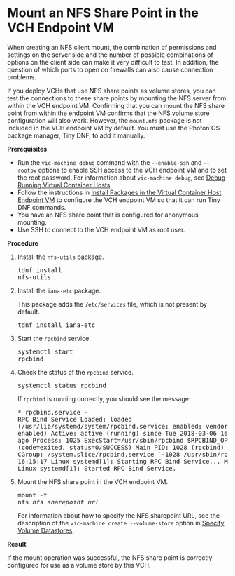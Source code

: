 # Mount an NFS Share Point in the VCH Endpoint VM #

When creating an NFS client mount, the combination of permissions and settings on the server side and the number of possible combinations of options on the client side can make it very difficult to test. In addition, the question of which ports to open on firewalls can also cause connection problems.

If you deploy VCHs that use NFS share points as volume stores, you can test  the connections to these share points by mounting the NFS server from within the VCH endpoint VM. Confirming that you can mount the NFS share point from within the endpoint VM confirms that the NFS volume store configuration will also work. However, the `mount.nfs` package is not included in the VCH endpoint VM by default. You must use the Photon OS package manager, Tiny DNF, to add it manually.

**Prerequisites**

- Run the `vic-machine debug` command with the `--enable-ssh` and `--rootpw` options to enable SSH access to the VCH endpoint VM and to set the root password. For information about `vic-machine debug`, see [Debug Running Virtual Container Hosts](debug_vch.md).
- Follow the instructions in [Install Packages in the Virtual Container Host Endpoint VM](vch_install_packages.md) to configure the VCH endpoint VM so that it can run Tiny DNF commands.
- You have an NFS share point that is configured for anonymous mounting. 
- Use SSH to connect to the VCH endpoint VM as root user.

**Procedure**

1. Install the `nfs-utils` package.<pre>tdnf install nfs-utils</pre>
2. Install the `iana-etc` package.

    This package adds the  `/etc/services` file, which is not present by default.<pre>tdnf install iana-etc</pre>
3. Start the `rpcbind` service.<pre>systemctl start rpcbind</pre>
4. Check the status of the `rpcbind` service.<pre>systemctl status rpcbind</pre>If `rpcbind` is running correctly, you should see the message:<pre>* rpcbind.service - RPC Bind Service
   Loaded: loaded (/usr/lib/systemd/system/rpcbind.service; enabled; vendor preset: enabled)
   Active: active (running) since Tue 2018-03-06 16:15:17 UTC; 10s ago
  Process: 1025 ExecStart=/usr/sbin/rpcbind $RPCBIND_OPTIONS -w (code=exited, status=0/SUCCESS)
 Main PID: 1028 (rpcbind)
    Tasks: 1
   CGroup: /system.slice/rpcbind.service
           `-1028 /usr/sbin/rpcbind -w
Mar 06 16:15:17 Linux systemd[1]: Starting RPC Bind Service...
Mar 06 16:15:17 Linux systemd[1]: Started RPC Bind Service.</pre>
5. Mount the NFS share point in the VCH endpoint VM.<pre>mount -t nfs <i>nfs_sharepoint_url</i></pre>For information about how to specify the NFS sharepoint URL, see the description of the `vic-machine create --volume-store` option in [Specify Volume Datastores](volume_stores.md#nfsoptions).

**Result**

If the mount operation was successful, the NFS share point is correctly configured for use as a volume store by this VCH.
